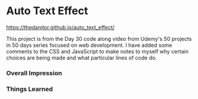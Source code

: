 # Auto Text Effect

https://thedanitor.github.io/auto_text_effect/

This project is from the Day 30 code along video from Udemy's 50 projects in 50 days series focused on web development. I have added some comments to the CSS and JavaScript to make notes to myself why certain choices are being made and what particular lines of code do.

### Overall Impression



### Things Learned

